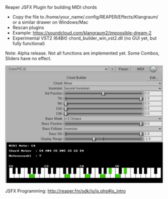 Reaper JSFX Plugin for building MIDI chords

- Copy the file to /home/your_name/.config/REAPER/Effects/Klangraum/ or a similar drawer on Windows/Mac
- Rescan plugins
- Example: https://soundcloud.com/klangraum2/impossible-dream-2
- Experimental VST2 (64Bit) chord_builder_win_vst2.dll (no GUI yet, but fully functional)
  
Note: Alpha release. Not all functions are implemented yet. Some Combos, Sliders have no effect.

![Alt-Text](chord_builder_screenshot_2.jpg)

JSFX Programming: http://reaper.fm/sdk/js/js.php#js_intro
